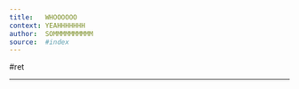 ```yaml
---
title:   WHOOOOOO
context: YEAHHHHHHH
author:  SOMMMMMMMMMM
source:  #index
---
```


 #ret 

---











